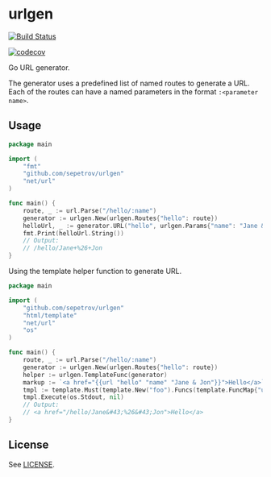 # urlgen

[![Build Status](https://travis-ci.org/sepetrov/urlgen.svg?branch=master)](https://travis-ci.org/sepetrov/urlgen)

[![codecov](https://codecov.io/gh/sepetrov/urlgen/branch/master/graph/badge.svg)](https://codecov.io/gh/sepetrov/urlgen)


Go URL generator.


The generator uses a predefined list of named routes to generate a URL. Each of
the routes can have a named parameters in the format `:<parameter name>`.

## Usage

```go
package main

import (
	"fmt"
	"github.com/sepetrov/urlgen"
	"net/url"
)

func main() {
	route, _ := url.Parse("/hello/:name")
	generator := urlgen.New(urlgen.Routes{"hello": route})
	helloUrl, _ := generator.URL("hello", urlgen.Params{"name": "Jane & Jon"})
	fmt.Print(helloUrl.String())
	// Output:
	// /hello/Jane+%26+Jon
}
```

Using the template helper function to generate URL.
```go
package main

import (
	"github.com/sepetrov/urlgen"
	"html/template"
	"net/url"
	"os"
)

func main() {
	route, _ := url.Parse("/hello/:name")
	generator := urlgen.New(urlgen.Routes{"hello": route})
	helper := urlgen.TemplateFunc(generator)
	markup := `<a href="{{url "hello" "name" "Jane & Jon"}}">Hello</a>`
	tmpl := template.Must(template.New("foo").Funcs(template.FuncMap{"url": helper}).Parse(markup))
	tmpl.Execute(os.Stdout, nil)
	// Output:
	// <a href="/hello/Jane&#43;%26&#43;Jon">Hello</a>
}
```

## License

See [LICENSE](LICENSE).
